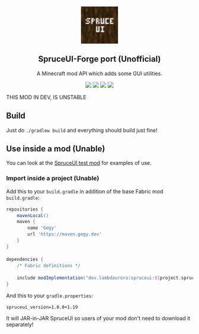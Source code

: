 <p align="center">
 <img width="100px" src="src/main/resources/icon.png" align="center" alt="SpruceUI-Forge port(Unofficial) Logo" />
 <h2 align="center">SpruceUI-Forge port (Unofficial)</h2>
 <p align="center">A Minecraft mod API which adds some GUI utilities.</p>
 <p align="center">
    <a title="Java 17" target="_blank"><img src="https://img.shields.io/badge/language-Java%2017-9B599A.svg?style=flat-square"></a>
    <a title="GitHub license" target="_blank" href="https://github.com/TexTrueStudio/SpruceUI/blob/ef21df009c38b34435a1b8e91c9b7a17f27cd5c3/LICENSE"><img src="https://img.shields.io/github/license/LambdAurora/SpruceUI?style=flat-square"></a>
    <a title="Environment: Client" target="_blank"><img src="https://img.shields.io/badge/environment-client-1976d2?style=flat-square"></a>
    <a title="Mod loader: Forge" target="_blank"><img src="https://img.shields.io/badge/Modloader-Forge-blue?style=flat-square"></a>
</p>

THIS MOD IN DEV, IS UNSTABLE

## Build

Just do `./gradlew build` and everything should build just fine!

## Use inside a mod (Unable)

You can look at the [SpruceUI test mod](https://github.com/LambdAurora/SpruceUI/tree/1.16/src/testmod) for examples of use.

### Import inside a project (Unable)

Add this to your `build.gradle` in addition of the base Fabric mod `build.gradle`:

```groovy
repositories {
    mavenLocal()
    maven {
        name 'Gegy'
        url 'https://maven.gegy.dev'
    }
}

dependencies {
    /* Fabric definitions */

    include modImplementation("dev.lambdaurora:spruceui:${project.spruceui_version}")
}
```

And this to your `gradle.properties`:

```properties
spruceui_version=1.0.0+1.19
```

It will JAR-in-JAR SpruceUI so users of your mod don't need to download it separately!
